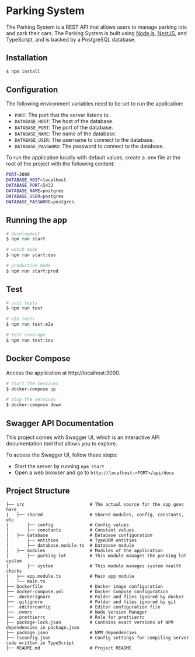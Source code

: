 # Parking System

The Parking System is a REST API that allows users to manage parking lots and park their cars. The Parking System is built using [Node.js](https://nodejs.org/), [NestJS](https://github.com/nestjs/nest), and TypeScript, and is backed by a PostgreSQL database.

## Installation

```bash
$ npm install
```

## Configuration

The following environment variables need to be set to run the application:

- `PORT`: The port that the server listens to.
- `DATABASE_HOST`: The host of the database.
- `DATABASE_PORT`: The port of the database.
- `DATABASE_NAME`: The name of the database.
- `DATABASE_USER`: The username to connect to the database.
- `DATABASE_PASSWORD`: The password to connect to the database.

To run the application locally with default values, create a .env file at the root of the project with the following content:

```bash
PORT=3000
DATABASE_HOST=localhost
DATABASE_PORT=5432
DATABASE_NAME=postgres
DATABASE_USER=postgres
DATABASE_PASSWORD=postgres
```

## Running the app

```bash
# development
$ npm run start

# watch mode
$ npm run start:dev

# production mode
$ npm run start:prod
```

## Test

```bash
# unit tests
$ npm run test

# e2e tests
$ npm run test:e2e

# test coverage
$ npm run test:cov
```

## Docker Compose
Access the application at http://localhost:3000.
```bash
# start the services
$ docker-compose up

# stop the services
$ docker-compose down
```

## Swagger API Documentation

This project comes with Swagger UI, which is an interactive API documentation tool that allows you to explore.

To access the Swagger UI, follow these steps:

- Start the server by running `npm start`
- Open a web browser and go to `http://localhost:<PORT>/api/docs`

## Project Structure

```
├── src                         # The actual source for the app goes here
|   ├── shared                  # Shared modules, config, constants, etc
|       ├── config              # Config values
|       ├── constants           # Constant values
|   ├── database                # Database configuration
|       ├── entities            # TypeORM entities
|       ├── database.module.ts  # Database module
|   ├── modules                 # Modules of the application
|       ├── parking-lot         # This module manages the parking lot system
|       ├── system              # This module manages system health checks
|   ├── app.module.ts           # Main app module
|   └── main.ts
├── Dockerfile                  # Docker image configuration
├── docker-compose.yml          # Docker Compose configuration
├── .dockerignore               # Folder and files ignored by docker
├── .gitignore                  # Folder and files ignored by git
├── .editorconfig               # Editor configuration file
├── .nvmrc                      # Node Version Manager
├── .prettierrc                 # Role for prettierrc
├── package-lock.json           # Contains exact versions of NPM dependencies in package.json
├── package.json                # NPM dependencies
├── tsconfig.json               # Config settings for compiling server code written in TypeScript
├── README.md                   # Project README
```
